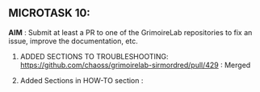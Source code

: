 ## MICROTASK 10:
**AIM** : Submit at least a PR to one of the GrimoireLab repositories to fix an issue, improve the documentation, etc.

1. ADDED SECTIONS TO TROUBLESHOOTING:
https://github.com/chaoss/grimoirelab-sirmordred/pull/429 : Merged

2. Added Sections in HOW-TO section :
